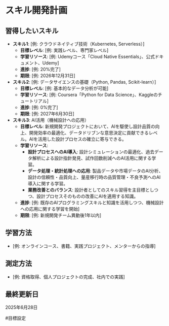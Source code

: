 # スキル開発計画

## 習得したいスキル
- **スキル1**: [例: クラウドネイティブ技術（Kubernetes, Serverless）]
    - **目標レベル**: [例: 実践レベル、専門家レベル]
    - **学習リソース**: [例: Udemyコース「Cloud Native Essentials」、公式ドキュメント、Udemy]
    - **進捗**: [例: 20%完了]
    - **期限**: [例: 2026年12月31日]
- **スキル2**: [例: データサイエンスの基礎（Python, Pandas, Scikit-learn）]
    - **目標レベル**: [例: 基本的なデータ分析が可能]
    - **学習リソース**: [例: Coursera「Python for Data Science」、Kaggleのチュートリアル]
    - **進捗**: [例: 0%完了]
    - **期限**: [例: 2027年6月30日]
- **スキル3**: AI活用（機械設計への応用）
    - **目標レベル**: 新規開発プロジェクトにおいて、AIを駆使し設計品質の向上、開発効率の最適化、データドリブンな意思決定に貢献できるレベル。AIを活用した設計プロセスの確立に寄与できる。
    - **学習リソース**:
        - **設計プロセスへのAI導入**: 設計シミュレーションの最適化、過去データ解析による設計指針発見、試作回数削減へのAI活用に関する学習。
        - **データ処理・統計処理への応用**: 製品データや市場データのAI分析、設計の信頼性・品質向上、量産移行時の品質管理・不良予測へのAI導入に関する学習。
        - **業務改善とのバランス**: 設計者としてのスキル習得を主目標としつつ、設計プロセスそのものの改善にAIを適用する知識。
    - **進捗**: [例: 既存のAIプログラミングスキルと知識を活用しつつ、機械設計への応用に関する学習を開始]
    - **期限**: [例: 新規開発チーム異動後1年以内]

## 学習方法
- [例: オンラインコース、書籍、実践プロジェクト、メンターからの指導]

## 測定方法
- [例: 資格取得、個人プロジェクトの完成、社内での実践]

## 最終更新日
2025年6月28日

#目標設定
